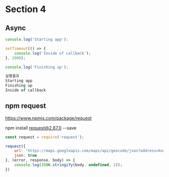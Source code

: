 # Section 4

## Async

```javascript
console.log('Starting app');

setTimeout(() => {
    console.log('Inside of callback');
}, 2000);

console.log('Finishing up');

실행결과
Starting app
Finishing up
Inside of callback
```

## npm request

<https://www.npmjs.com/package/request>

npm install request@2.87.0 --save

```javascript
const request = require('request');

request({
    url: 'https://maps.googleapis.com/maps/api/geocode/json?address=korea',
    json: true
}, (error, response, body) => {
    console.log(JSON.stringify(body, undefined, 2));
})
```